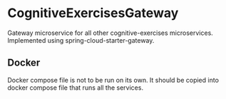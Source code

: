 # CognitiveExercisesGateway

Gateway microservice for all other cognitive-exercises microservices. Implemented using spring-cloud-starter-gateway. 

## Docker 

Docker compose file is not to be run on its own. It should be copied into docker compose file that runs all the services. 
